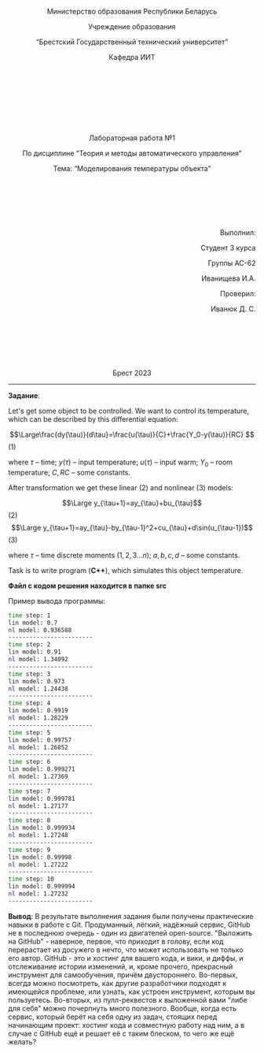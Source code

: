 <p align="center"> Министерство образования Республики Беларусь</p>
<p align="center">Учреждение образования</p>
<p align="center">“Брестский Государственный технический университет”</p>
<p align="center">Кафедра ИИТ</p>
<br><br><br><br><br><br><br>
<p align="center">Лабораторная работа №1</p>
<p align="center">По дисциплине “Теория и методы автоматического управления”</p>
<p align="center">Тема: “Моделирования температуры объекта”</p>
<br><br><br><br><br>
<p align="right">Выполнил:</p>
<p align="right">Студент 3 курса</p>
<p align="right">Группы АС-62</p>
<p align="right">Иванищева И.А.</p>
<p align="right">Проверил:</p>
<p align="right">Иванюк Д. С.</p>
<br><br><br><br><br>
<p align="center">Брест 2023</p>

---

**Задание**:

Let's get some object to be controlled. We want to control its temperature, which can be described by this differential equation:

$$\Large\frac{dy(\tau)}{d\tau}=\frac{u(\tau)}{C}+\frac{Y_0-y(\tau)}{RC} $$ (1)

where $\tau$ – time; $y(\tau)$ – input temperature; $u(\tau)$ – input warm; $Y_0$ – room temperature; $C,RC$ – some constants.

After transformation we get these linear (2) and nonlinear (3) models:

$$\Large y_{\tau+1}=ay_{\tau}+bu_{\tau}$$ (2)
$$\Large y_{\tau+1}=ay_{\tau}-by_{\tau-1}^2+cu_{\tau}+d\sin(u_{\tau-1})$$ (3)

where $\tau$ – time discrete moments ($1,2,3{\dots}n$); $a,b,c,d$ – some constants.

Task is to write program (**С++**), which simulates this object temperature.

**Файл с кодом решения находится в папке src**



Пример вывода программы:

``` bash
time step: 1
lin model: 0.7
nl model: 0.936588
------------------------
time step: 2
lin model: 0.91
nl model: 1.34092
------------------------
time step: 3
lin model: 0.973
nl model: 1.24438
------------------------
time step: 4
lin model: 0.9919
nl model: 1.28229
------------------------
time step: 5
lin model: 0.99757
nl model: 1.26852
------------------------
time step: 6
lin model: 0.999271
nl model: 1.27369
------------------------
time step: 7
lin model: 0.999781
nl model: 1.27177
------------------------
time step: 8
lin model: 0.999934
nl model: 1.27248
------------------------
time step: 9
lin model: 0.99998
nl model: 1.27222
------------------------
time step: 10
lin model: 0.999994
nl model: 1.27232
------------------------
```

**Вывод**:
В результате выполнения задания были получены практические навыки в работе с Git. Продуманный, лёгкий, надёжный сервис, GitHub не в последнюю очередь - один из двигателей open-source. "Выложить на GitHub" - наверное, первое, что приходит в голову, если код перерастает из досужего в нечто, что может использовать не только его автор. GitHub - это и хостинг для вашего кода, и вики, и диффы, и отслеживание истории изменений, и, кроме прочего, прекрасный инструмент для самообучения, причём двустороннего. Во-первых, всегда можно посмотреть, как другие разработчики подходят к имеющейся проблеме, или узнать, как устроен инструмент, которым вы пользуетесь. Во-вторых, из пулл-реквестов к выложенной вами "либе для себя" можно почерпнуть много полезного. Вообще, когда есть сервис, который берёт на себя одну из задач, стоящих перед начинающим проект: хостинг кода и совместную работу над ним, а в случае с GitHub ещё и решает её с таким блеском, то чего же ещё желать?
